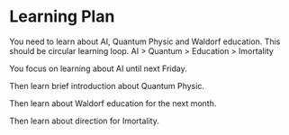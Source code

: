 # Learning Plan

You need to learn about AI, Quantum Physic and Waldorf education.
This should be circular learning loop.
AI > Quantum > Education > Imortality

You focus on learning about AI until next Friday.

Then learn brief introduction about Quantum Physic.

Then learn about Waldorf education for the next month.

Then learn about direction for Imortality.
